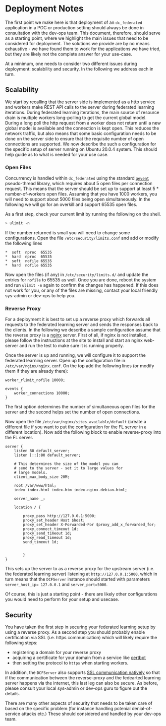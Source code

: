# Deployment Notes

The first point we make here is that deployment of an `dc_federated` application in a POC or production setting  should always be done in consultation with the dev-ops team. This document, therefore, should serve as a starting point, where we highlight the main issues that need to be considered for deployment. The solutions we provide are by no means exhaustive - we have found them to work for the applications we have tried, but they are likely not the complete answer for your use-case.  

At a minimum, one needs to consider two different issues during deployment: scalability and security. In the following we address each in turn.


## Scalability

We start by recalling that the server side is implemented as a http service and workers make REST API calls to the server during federated learning iterations. During federated learning iterations, the main source of resource drain is multiple workers long-polling to get the current global model. During a long poll the http request from a worker does not return until a new global model is available and the connection is kept open. This reduces the network traffic, but also means that some basic configuration needs to be done on the server side to ensure that the requisite number of open connections are supported. We now describe the such a configuration for the specific setup of server running on Ubuntu 20.0.4 system. This should help guide as to what is needed for your use case.


### Open Files

Concurrency is handled within `dc_federated` using the standard [`gevent`](http://www.gevent.org/) pseudo-thread library, which requires about 5 open files per connection request. This means that the server should be set up to support at least 5 * number-of-workers open files. Assuming that you have 1000 workers, you will need to support about 5000 files being open simultaneously. In the following we will go for an overkill and support 65535 open files.  

As a first step, check your current limit by running  the following on the shell. 
```bash
> ulimit -n 
```
If the number returned is small you will need to change some configurations. Open the file `/etc/security/limits.conf` and add or modify the following lines 
```
*  soft  nproc  65535
*  hard  nproc  65535
*  soft  nofile 65535
*  hard  nofile 65535
``` 
Now open the files (if any) in `/etc/security/limits.d/` and update the entries for `nofile` to 65535 as well. Once you are done, reboot the system and run `ulimit -n` again to confirm the changes has happened. If this does not work for you, or any of the files are missing, contact your local friendly sys-admin or dev-ops to help you. 


### Reverse Proxy
  
For a deployment it is best to set up a reverse proxy which forwards all requests to the federated learning server and sends the responses back to the clients. In the following we describe a sample configuration assume that the reverse proxy is a [nginx](https://www.nginx.com/) server. First of all, if nginx is not installed, please follow the instructions at the site to install and start an nginx web-server and run the test to make sure it is running properly. 

Once the server is up and running, we will configure it to support the federated learning server. Open up the configuration file in `/etc/var/nginx/nginx.conf`. On the top add the following lines (or modify them if they are already there):
```
worker_rlimit_nofile 10000;

events {
	worker_connections 10000;
}
```  
The first option determines the number of simultaneous open files for the server and the second helps set the number of open connections. 

Now open the file `/etc/var/nginx/sites_available/default` (create a different file if you want to put the configuration for the FL server in a different location). Now add the following block to enable reverse-proxy into the FL server.

```
server {
    listen 80 default_server;
    listen [::]:80 default_server;
    
    # This determines the size of the model you can 
    # send to the server - set it to large values for 
    # large models.
    client_max_body_size 20M; 
    
    root /var/www/html;
    index index.html index.htm index.nginx-debian.html;

    server_name _;

    location / {
    
        proxy_pass http://127.0.0.1:5000;
        proxy_set_header Host $host;
        proxy_set_header X-Forwarded-For $proxy_add_x_forwarded_for;
        proxy_connect_timeout 1d;
        proxy_send_timeout 1d;
        proxy_read_timeout 1d;
        send_timeout 1d;


        }
}
```
This sets up the server to as a reverse proxy for the upstream server (i.e. the federated learning server) listening at `http://127.0.0.1:5000`, which in turn means that the `DCFServer` instance should started with parameters `server_host_ip= 127.0.0.1` and `server_port=5000`. 

Of course, this is just a starting point - there are likely other configurations you would need to perform for your setup and usecase.

## Security

You have taken the first step in securing your federated learning setup by using a reverse proxy. As a second step you should probably enable certification via SSL (i.e. https communication) which will likely require the following steps:

- registering a domain for your reverse proxy 
- acquiring a certificate for your domain from a service like [certbot](https://certbot.eff.org/) 
- then setting the protocol to `https` when starting workers.

In addition, the `DCFServer` also supports [SSL communication natively](../library/enabling_ssl.md) so that if the communication between the reverse-proxy and the fedearted learning server happens via the internet, this last leg can also be secure. As before, please consult your local sys-admin or dev-ops guru to figure out the details.

There are many other aspects of security that needs to be taken care of based on the specific problem (for instance handling potenial denial-of-service attacks etc.) These should considered and handled by your dev-ops team.
